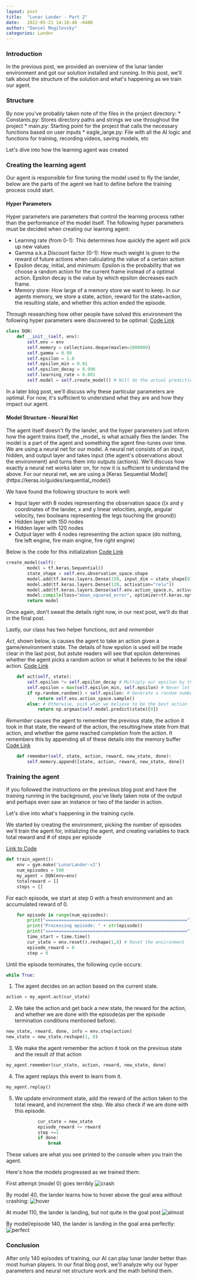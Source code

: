 ```yaml
---
layout: post
title:  "Lunar Lander - Part 2"
date:   2022-05-21 14:16:40 -0400
author: "Daniel Mogilevsky"
categories: Lander
---
```

<h3>Introduction</h3>
In the previous post, we provided an overview of the lunar lander environment and got our solution
installed and running. In this post, we'll talk about the structure of the solution and what's happening as we train
our agent.

<h3>Structure</h3>
By now you've probably taken note of the files in the project directory:
* Constants.py: Stores directory paths and strings we use throughout the project
* main.py: Starting point for the project that calls the necessary functions based on user inputs
* eagle_large.py: File with all the AI logic and functions for training, recording videos, saving models, etc

Let's dive into how the learning agent was created
<h3>Creating the learning agent</h3>
Our agent is responsible for fine tuning the model used to fly the lander, below are the parts of the agent
we had to define before the training process could start.

<h4>Hyper Parameters</h4>
Hyper parameters are parameters that control the learning process rather than the performance of the model itself. 
The following hyper parameters must be decided when creating our learning agent:

* Learning rate (from 0-1): This determines how quickly the agent will pick up new values
* Gamma a.k.a Discount factor (0-1): How much weight is given to the reward of future actions when calculating the value
of a certain action
* Epsilon decay, initial, and minimum: Epsilon is the probability that we choose a random action for the current frame instead of a 
optimal action. Epsilon decay is the value by which epsilon decreases each frame.
* Memory store: How large of a memory store we want to keep. In our agents memory, we store a state, action, reward for the
state+action, the resulting state, and whether this action ended the episode.

Through researching how other people have solved this environment the following hyper parameters were discovered to be optimal:
[Code Link](https://github.com/gryslik/ml-musings/blob/109d54e39476636e714b686a1c63ef71da54d1ae/lunar_lander/eagle_large.py#L16-L25)
```python
class DQN:
    def __init__(self, env):
        self.env = env
        self.memory = collections.deque(maxlen=1000000)
        self.gamma = 0.99
        self.epsilon = 1.0
        self.epsilon_min = 0.01
        self.epsilon_decay = 0.996
        self.learning_rate = 0.001
        self.model = self.create_model() # Will do the actual predictions
 ```
In a later blog post, we'll discuss why these particular parameters are optimal. For now, it's sufficient to understand
what they are and how they impact our agent.

<h4>Model Structure - Neural Net</h4>
The agent itself doesn't fly the lander, and the hyper parameters just inform how the agent trains itself, the _model_
is what actually flies the lander. The model is a part of the agent and something the agent fine-tunes over time. 
We are using a neural net for our model. A neural net consists of an input, hidden, and output layer
and takes input (the agent's observations about the environment) and turns them into outputs (actions).
We'll discuss how exactly a neural net works later on, for now it is sufficient to understand the above. 
For our neural net, we are using a [Keras Sequential Model](https://keras.io/guides/sequential_model/)

We have found the following structure to work well:
* Input layer with 8 nodes representing the observation space ((x and y coordinates of the lander, x and y linear velocities, angle, angular velocity, two booleans representing the legs
  touching the ground))
* Hidden layer with 150 nodes
* Hidden layer with 120 nodes
* Output layer with 4 nodes representing the action space (do nothing, fire left engine, fire main engine, fire right engine)

Below is the code for this initialization
[Code Link](https://github.com/gryslik/ml-musings/blob/109d54e39476636e714b686a1c63ef71da54d1ae/lunar_lander/eagle_large.py#L27-L34)
```python
create_model(self):
        model = tf.keras.Sequential()
        state_shape = self.env.observation_space.shape
        model.add(tf.keras.layers.Dense(150, input_dim = state_shape[0], activation = "relu"))
        model.add(tf.keras.layers.Dense(120, activation="relu"))
        model.add(tf.keras.layers.Dense(self.env.action_space.n, activation="linear"))
        model.compile(loss="mean_squared_error", optimizer=tf.keras.optimizers.Adam(lr=self.learning_rate))
        return model
```

Once again, don't sweat the details right now, in our next post, we'll do that in the final post.

Lastly, our class has two helper functions, _act_ and _remember_

_Act_, shown below, is causes the agent to take an action given a game/environment state. The details of how epsilon
is used will be made clear in the last post, but astute readers will see that epsilon determines whether the
agent picks a random action or what it believes to be the ideal action.
[Code Link](https://github.com/gryslik/ml-musings/blob/109d54e39476636e714b686a1c63ef71da54d1ae/lunar_lander/eagle_large.py#L63-L69)
```python
    def act(self, state):
        self.epsilon *= self.epsilon_decay # Multiply our epsilon by the decay
        self.epsilon = max(self.epsilon_min, self.epsilon) # Never let epsilon go below the minium value
        if np.random.random() < self.epsilon: # Generate a random number 0-1, if it's less than episolon, do a random action
            return self.env.action_space.sample()
        else: # Otherwise, pick what we believe to be the best action
            return np.argmax(self.model.predict(state)[0])
```

_Remember_ causes the agent to remember the previous state, the action it took in that state, the reward of the action,
the resulting/new state from that action, and whether the game reached completion from the action. It remembers this
by appending all of these details into the memory buffer
[Code Link](https://github.com/gryslik/ml-musings/blob/109d54e39476636e714b686a1c63ef71da54d1ae/lunar_lander/eagle_large.py#L37)
```python
    def remember(self, state, action, reward, new_state, done):
        self.memory.append([state, action, reward, new_state, done])
```

<h3>Training the agent</h3>

If you followed the instructions on the previous blog post and have the training running in the background,
you've likely taken note of the output and perhaps even saw an instance or two of the lander in action.

Let's dive into what's happening in the training cycle.

We started by creating the environment, picking the number of episodes we'll train the agent for, initializing
the agent, and creating variables to track total reward and # of steps per episode

[Link to Code](https://github.com/gryslik/ml-musings/blob/109d54e39476636e714b686a1c63ef71da54d1ae/lunar_lander/eagle_large.py#L155-L196)
```python
def train_agent():
    env = gym.make('LunarLander-v2')
    num_episodes = 500
    my_agent = DQN(env=env)
    totalreward = []
    steps = []
 ```

For each episode, we start at step 0 with a fresh environment and an accumulated reward of 0.
```python
    for episode in range(num_episodes):
        print("======================================================")
        print("Processing episode: " + str(episode))
        print("======================================================")
        time_start = time.time()
        cur_state = env.reset().reshape(1,8) # Reset the environment
        episode_reward = 0
        step = 0
```

Until the episode terminates, the following cycle occurs:
```python
while True:
```
1. The agent decides on an action based on the current state.
```python
action = my_agent.act(cur_state)
```
2. We take the action and get back a new state, the reward for the action, and whether we are done with the episode(as per the episode
   termination conditions mentioned before).
```python
new_state, reward, done, info = env.step(action)
new_state = new_state.reshape(1, 8)
```
3. We make the agent remember the action it took on the previous state and
   the result of that action
```python
my_agent.remember(cur_state, action, reward, new_state, done)
```
4. The agent replays this event to learn from it.
```python
my_agent.replay()
```
5. We update environment state, add the reward of the action taken to the total reward, and increment the step.
   We also check if we are done with this episode.
```python
            cur_state = new_state
            episode_reward += reward
            step +=1
            if done:
                break
```

These values are what you see printed to the console when you train the agent. 

Here's how the models progressed as we trained them:

First attempt (model 0) goes terribly
![crash](/videos/lander_crash.gif)


By model 40, the lander learns how to hover above the goal area without crashing:
![hover](/videos/lander_hover.gif)

At model 110, the lander is landing, but not quite in the goal post
![almost](/videos/almost.gif)

By model/episode 140, the lander is landing in the goal area perfectly:
![perfect](/videos/perfect.gif)

<h3>Conclusion</h3>

After only 140 episodes of training, our AI can play lunar lander better than
most human players. In our final blog post, we'll analyze why our hyper parameters and neural net structure work
and the math behind them.